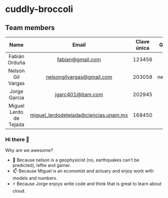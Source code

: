 # cuddly-broccoli

## Team members

| Name  | Email | Clave única | Github handler
| :-------------: | :-------------: | :-------------: | :-------------:
| Fabián Orduña  | fabian@gmail.com  | 123456  | fabiangh 
| Nelson Gil Vargas  | nelsongilvargas@gmail.com  | 203058  | nelsonalejandrov
| Jorge Garcia  | jgarc401@itam.com  | 202945  | jgarciad
| Miguel Lerdo de Tejada  | miguel_lerdodetejada@ciencias.unam.mx  | 168450  | MikeLdT


### Hi there 👋

Why are we awesome?

-	🔭 Because nelson is a geophysicist (no, earthquakes can’t be predicted), leftie and gamer.
-	📫 Because Miguel is an economist and actuary and enjoy work with models and numbers. 
-	⚡ Because Jorge enjoys write code and think that is great to learn about cloud. 

